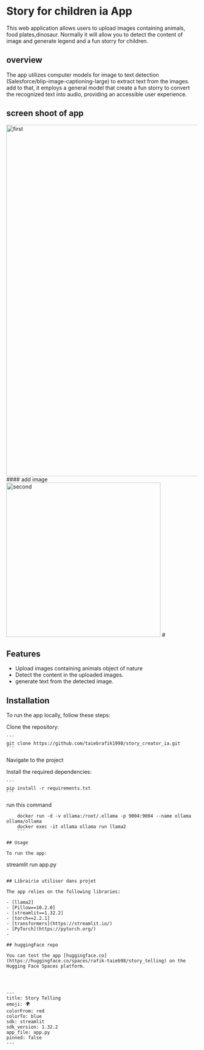 # Story for children ia App

This web application allows users to upload images containing animals, food plates,dinosaur. Normally it will allow you to detect the content of image and generate legend and a fun storry for children.

## overview

The app utilizes computer  models for image to text  detection (Salesforce/blip-image-captioning-large)  to extract text from the images. add to that, it employs a  general model that create a fun storry to convert the recognized text into audio, providing an accessible user experience.

## screen shoot of app
<img width="924" alt="first" src="https://github.com/taiebrafik1998/story_creator_ia/assets/84631421/8e908ff5-f159-4303-ab40-3ec5397d43e9">
#### add image
<img width="406" alt="second" src="https://github.com/taiebrafik1998/story_creator_ia/assets/84631421/9ca525bb-c99d-4875-8b11-a2f9e202c403">
#

## Features

- Upload images containing animals object of nature 
- Detect the content  in the uploaded images.
- generate text from the detected image.

## Installation

To run the app locally, follow these steps:

 Clone the repository:

    ```
    git clone https://github.com/taiebrafik1998/story_creator_ia.git
    ```

Navigate to the project 

Install the required dependencies:

    ```
    pip install -r requirements.txt
    ```
run this command 

```
    docker run -d -v ollama:/root/.ollama -p 9004:9004 --name ollama ollama/ollama
    docker exec -it ollama ollama run llama2
    ```

## Usage

To run the app:

```
streamlit run app.py
```

## Librairie utiliser dans projet

The app relies on the following libraries:

- [llama2]
- [Pillow==10.2.0]
- [streamlit==1.32.2]
- [torch==2.2.1]
- [transformers](https://streamlit.io/)
- [PyTorch](https://pytorch.org/)
-

## huggingFace repo

You can test the app [huggingface.co](https://huggingface.co/spaces/rafik-taieb98/story_telling) on the Hugging Face Spaces platform.




---
title: Story Telling
emoji: 🌍
colorFrom: red
colorTo: blue
sdk: streamlit
sdk_version: 1.32.2
app_file: app.py
pinned: false
---

